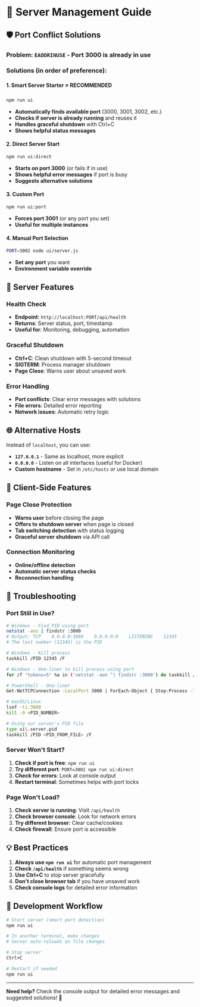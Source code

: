 # 🚀 Server Management Guide

## 🛡️ **Port Conflict Solutions**

### **Problem**: `EADDRINUSE` - Port 3000 is already in use

### **Solutions** (in order of preference):

#### **1. Smart Server Starter** ⭐ **RECOMMENDED**
```bash
npm run ui
```
- **Automatically finds available port** (3000, 3001, 3002, etc.)
- **Checks if server is already running** and reuses it
- **Handles graceful shutdown** with Ctrl+C
- **Shows helpful status messages**

#### **2. Direct Server Start**
```bash
npm run ui:direct
```
- **Starts on port 3000** (or fails if in use)
- **Shows helpful error messages** if port is busy
- **Suggests alternative solutions**

#### **3. Custom Port**
```bash
npm run ui:port
```
- **Forces port 3001** (or any port you set)
- **Useful for multiple instances**

#### **4. Manual Port Selection**
```bash
PORT=3002 node ui/server.js
```
- **Set any port** you want
- **Environment variable override**

## 🔧 **Server Features**

### **Health Check**
- **Endpoint**: `http://localhost:PORT/api/health`
- **Returns**: Server status, port, timestamp
- **Useful for**: Monitoring, debugging, automation

### **Graceful Shutdown**
- **Ctrl+C**: Clean shutdown with 5-second timeout
- **SIGTERM**: Process manager shutdown
- **Page Close**: Warns user about unsaved work

### **Error Handling**
- **Port conflicts**: Clear error messages with solutions
- **File errors**: Detailed error reporting
- **Network issues**: Automatic retry logic

## 🌐 **Alternative Hosts**

Instead of `localhost`, you can use:

- **`127.0.0.1`** - Same as localhost, more explicit
- **`0.0.0.0`** - Listen on all interfaces (useful for Docker)
- **Custom hostname** - Set in `/etc/hosts` or use local domain

## 📱 **Client-Side Features**

### **Page Close Protection**
- **Warns user** before closing the page
- **Offers to shutdown server** when page is closed
- **Tab switching detection** with status logging
- **Graceful server shutdown** via API call

### **Connection Monitoring**
- **Online/offline detection**
- **Automatic server status checks**
- **Reconnection handling**

## 🚨 **Troubleshooting**

### **Port Still in Use?**
```bash
# Windows - Find PID using port
netstat -ano | findstr :3000
# Output: TCP    0.0.0.0:3000    0.0.0.0:0    LISTENING    12345
# The last number (12345) is the PID

# Windows - Kill process
taskkill /PID 12345 /F

# Windows - One-liner to kill process using port
for /f "tokens=5" %a in ('netstat -aon ^| findstr :3000') do taskkill /f /pid %a

# PowerShell - One-liner
Get-NetTCPConnection -LocalPort 3000 | ForEach-Object { Stop-Process -Id $_.OwningProcess -Force }

# macOS/Linux
lsof -ti:3000
kill -9 <PID_NUMBER>

# Using our server's PID file
type ui\.server.pid
taskkill /PID <PID_FROM_FILE> /F
```

### **Server Won't Start?**
1. **Check if port is free**: `npm run ui`
2. **Try different port**: `PORT=3001 npm run ui:direct`
3. **Check for errors**: Look at console output
4. **Restart terminal**: Sometimes helps with port locks

### **Page Won't Load?**
1. **Check server is running**: Visit `/api/health`
2. **Check browser console**: Look for network errors
3. **Try different browser**: Clear cache/cookies
4. **Check firewall**: Ensure port is accessible

## 💡 **Best Practices**

1. **Always use `npm run ui`** for automatic port management
2. **Check `/api/health`** if something seems wrong
3. **Use Ctrl+C** to stop server gracefully
4. **Don't close browser tab** if you have unsaved work
5. **Check console logs** for detailed error information

## 🔄 **Development Workflow**

```bash
# Start server (smart port detection)
npm run ui

# In another terminal, make changes
# Server auto-reloads on file changes

# Stop server
Ctrl+C

# Restart if needed
npm run ui
```

---

**Need help?** Check the console output for detailed error messages and suggested solutions! 🚀
